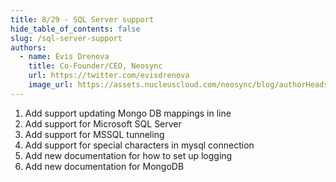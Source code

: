 ```yaml
---
title: 8/29 - SQL Server support
hide_table_of_contents: false
slug: /sql-server-support
authors:
  - name: Evis Drenova
    title: Co-Founder/CEO, Neosync
    url: https://twitter.com/evisdrenova
    image_url: https://assets.nucleuscloud.com/neosync/blog/authorHeadshots/evis.png
---
```


1. Add support updating Mongo DB mappings in line
2. Add support for Microsoft SQL Server
3. Add support for MSSQL tunneling
4. Add support for special characters in mysql connection
5. Add new documentation for how to set up logging
6. Add new documentation for MongoDB
